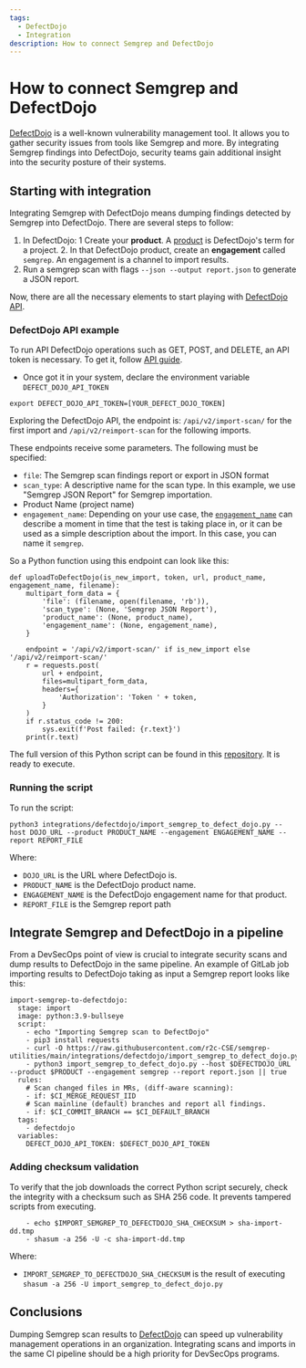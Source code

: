 ```yaml
---
tags:
  - DefectDojo
  - Integration
description: How to connect Semgrep and DefectDojo
---
```


# How to connect Semgrep and DefectDojo

[DefectDojo](https://www.defectdojo.com/) is a well-known vulnerability management tool. It allows you to gather security issues from tools like Semgrep and more. By integrating Semgrep findings into DefectDojo, security teams gain additional insight into the security posture of their systems.

## Starting with integration
Integrating Semgrep with DefectDojo means dumping findings detected by Semgrep into DefectDojo.
There are several steps to follow:

1. In DefectDojo:
    1 Create your **product**. A [product](https://defectdojo-dev.readthedocs.io/en/latest/features.html#products) is DefectDojo's term for a project.
    2. In that DefectDojo product, create an **engagement** called `semgrep`. An engagement is a channel to import results.
2. Run a semgrep scan with flags `--json --output report.json` to generate a JSON report.

Now, there are all the necessary elements to start playing with [DefectDojo API](https://documentation.defectdojo.com/integrations/api-v2-docs/).

### DefectDojo API example 

To run API DefectDojo operations such as GET, POST, and DELETE, an API token is necessary. To get it, follow [API guide](https://documentation.defectdojo.com/integrations/api-v2-docs/).

* Once got it in your system, declare the environment variable `DEFECT_DOJO_API_TOKEN`
```
export DEFECT_DOJO_API_TOKEN=[YOUR_DEFECT_DOJO_TOKEN]
```
Exploring the DefectDojo API, the endpoint is: `/api/v2/import-scan/` for the first import and `/api/v2/reimport-scan` for the following imports.

These endpoints receive some parameters. The following must be specified:
* `file`: The Semgrep scan findings report or export in JSON format
* `scan_type`: A descriptive name for the scan type. In this example, we use "Semgrep JSON Report" for Semgrep importation.
* Product Name (project name)
* `engagement_name`: Depending on your use case, the [`engagement_name`](https://defectdojo-dev.readthedocs.io/en/latest/about.html#engagements) can describe a moment in time that the test is taking place in, or it can be used as a simple description about the import. In this case, you can name it `semgrep`.

So a Python function using this endpoint can look like this:

```
def uploadToDefectDojo(is_new_import, token, url, product_name, engagement_name, filename):
    multipart_form_data = {
        'file': (filename, open(filename, 'rb')),
        'scan_type': (None, 'Semgrep JSON Report'),
        'product_name': (None, product_name),
        'engagement_name': (None, engagement_name),
    }

    endpoint = '/api/v2/import-scan/' if is_new_import else '/api/v2/reimport-scan/'
    r = requests.post(
        url + endpoint,
        files=multipart_form_data,
        headers={
            'Authorization': 'Token ' + token,
        }
    )
    if r.status_code != 200:
        sys.exit(f'Post failed: {r.text}')
    print(r.text)
```

The full version of this Python script can be found in this [repository](https://github.com/r2c-CSE/semgrep-utilities/blob/main/integrations/defectdojo/import_semgrep_to_defect_dojo.py).
It is ready to execute.

### Running the script

To run the script:
```
python3 integrations/defectdojo/import_semgrep_to_defect_dojo.py --host DOJO_URL --product PRODUCT_NAME --engagement ENGAGEMENT_NAME --report REPORT_FILE 
```
Where:
* `DOJO_URL` is the URL where DefectDojo is.
* `PRODUCT_NAME` is the DefectDojo product name.
* `ENGAGEMENT_NAME` is the DefectDojo engagement name for that product.
* `REPORT_FILE` is the Semgrep report path

## Integrate Semgrep and DefectDojo in a pipeline

From a DevSecOps point of view is crucial to integrate security scans and dump results to DefectDojo in the same pipeline.
An example of GitLab job importing results to DefectDojo taking as input a Semgrep report looks like this:

```
import-semgrep-to-defectdojo:
  stage: import
  image: python:3.9-bullseye
  script:
    - echo "Importing Semgrep scan to DefectDojo"
    - pip3 install requests
    - curl -O https://raw.githubusercontent.com/r2c-CSE/semgrep-utilities/main/integrations/defectdojo/import_semgrep_to_defect_dojo.py
    - python3 import_semgrep_to_defect_dojo.py --host $DEFECTDOJO_URL --product $PRODUCT --engagement semgrep --report report.json || true
  rules:
    # Scan changed files in MRs, (diff-aware scanning):
    - if: $CI_MERGE_REQUEST_IID
    # Scan mainline (default) branches and report all findings.
    - if: $CI_COMMIT_BRANCH == $CI_DEFAULT_BRANCH
  tags:
    - defectdojo
  variables:
    DEFECT_DOJO_API_TOKEN: $DEFECT_DOJO_API_TOKEN
```

### Adding checksum validation
To verify that the job downloads the correct Python script securely, check the integrity with a checksum such as SHA 256 code. It prevents tampered scripts from executing.

```
    - echo $IMPORT_SEMGREP_TO_DEFECTDOJO_SHA_CHECKSUM > sha-import-dd.tmp
    - shasum -a 256 -U -c sha-import-dd.tmp
```
Where:
* `IMPORT_SEMGREP_TO_DEFECTDOJO_SHA_CHECKSUM` is the result of executing `shasum -a 256 -U import_semgrep_to_defect_dojo.py`

## Conclusions
Dumping Semgrep scan results to [DefectDojo](https://www.defectdojo.com/) can speed up vulnerability management operations in an organization. Integrating scans and imports in the same CI pipeline should be a high priority for DevSecOps programs.
